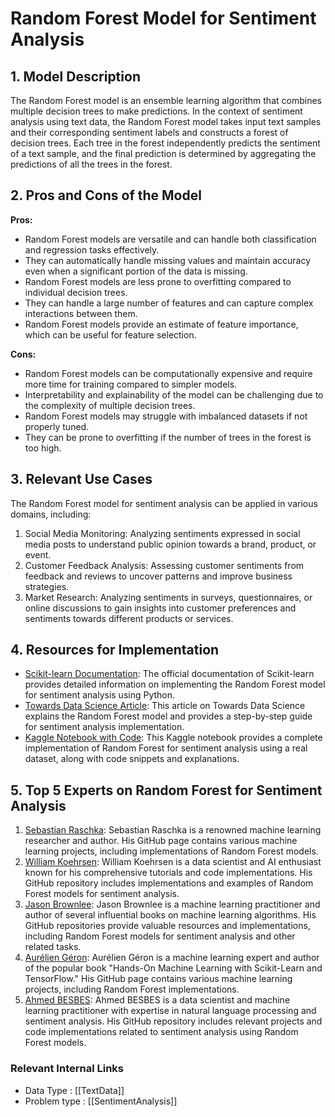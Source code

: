 # Random Forest Model for Sentiment Analysis

## 1. Model Description
The Random Forest model is an ensemble learning algorithm that combines multiple decision trees to make predictions. In the context of sentiment analysis using text data, the Random Forest model takes input text samples and their corresponding sentiment labels and constructs a forest of decision trees. Each tree in the forest independently predicts the sentiment of a text sample, and the final prediction is determined by aggregating the predictions of all the trees in the forest.

## 2. Pros and Cons of the Model
**Pros:**
- Random Forest models are versatile and can handle both classification and regression tasks effectively.
- They can automatically handle missing values and maintain accuracy even when a significant portion of the data is missing.
- Random Forest models are less prone to overfitting compared to individual decision trees.
- They can handle a large number of features and can capture complex interactions between them.
- Random Forest models provide an estimate of feature importance, which can be useful for feature selection.

**Cons:**
- Random Forest models can be computationally expensive and require more time for training compared to simpler models.
- Interpretability and explainability of the model can be challenging due to the complexity of multiple decision trees.
- Random Forest models may struggle with imbalanced datasets if not properly tuned.
- They can be prone to overfitting if the number of trees in the forest is too high.

## 3. Relevant Use Cases
The Random Forest model for sentiment analysis can be applied in various domains, including:
1. Social Media Monitoring: Analyzing sentiments expressed in social media posts to understand public opinion towards a brand, product, or event.
2. Customer Feedback Analysis: Assessing customer sentiments from feedback and reviews to uncover patterns and improve business strategies.
3. Market Research: Analyzing sentiments in surveys, questionnaires, or online discussions to gain insights into customer preferences and sentiments towards different products or services.

## 4. Resources for Implementation

- [Scikit-learn Documentation](https://scikit-learn.org/stable/modules/generated/sklearn.ensemble.RandomForestClassifier.html): The official documentation of Scikit-learn provides detailed information on implementing the Random Forest model for sentiment analysis using Python.
- [Towards Data Science Article](https://towardsdatascience.com/understanding-random-forest-58381e0602d2): This article on Towards Data Science explains the Random Forest model and provides a step-by-step guide for sentiment analysis implementation.
- [Kaggle Notebook with Code](https://www.kaggle.com/jatinraina/random-forest-for-sentiment-analysis): This Kaggle notebook provides a complete implementation of Random Forest for sentiment analysis using a real dataset, along with code snippets and explanations.

## 5. Top 5 Experts on Random Forest for Sentiment Analysis

1. [Sebastian Raschka](https://github.com/rasbt): Sebastian Raschka is a renowned machine learning researcher and author. His GitHub page contains various machine learning projects, including implementations of Random Forest models.
2. [William Koehrsen](https://github.com/WillKoehrsen): William Koehrsen is a data scientist and AI enthusiast known for his comprehensive tutorials and code implementations. His GitHub repository includes implementations and examples of Random Forest models for sentiment analysis.
3. [Jason Brownlee](https://github.com/jbrownlee): Jason Brownlee is a machine learning practitioner and author of several influential books on machine learning algorithms. His GitHub repositories provide valuable resources and implementations, including Random Forest models for sentiment analysis and other related tasks.
4. [Aurélien Géron](https://github.com/ageron): Aurélien Géron is a machine learning expert and author of the popular book "Hands-On Machine Learning with Scikit-Learn and TensorFlow." His GitHub page contains various machine learning projects, including Random Forest implementations.
5. [Ahmed BESBES](https://github.com/ahmedbesbes): Ahmed BESBES is a data scientist and machine learning practitioner with expertise in natural language processing and sentiment analysis. His GitHub repository includes relevant projects and code implementations related to sentiment analysis using Random Forest models.

[//begin]: # "Internal Links"
[Random Forest]: #
[Sentiment Analysis]: #
[Pros and Cons]: #
[Use Cases]: #
[Resources]: #
[GitHub Experts]: #
[//end]: # "Internal Links"


 ### Relevant Internal Links
- Data Type : [[TextData]]
- Problem type : [[SentimentAnalysis]]
